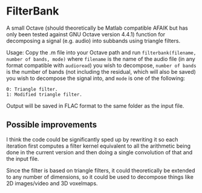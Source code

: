 # FilterBank

A small Octave (should theoretically be Matlab compatible AFAIK but has only been tested against GNU Octave version 4.4.1) function for decomposing a signal (e.g. audio) into subbands using triangle filters.

Usage: Copy the .m file into your Octave path and run ```filterbank(filename, number of bands, mode)``` where `filename` is the name of the audio file (in any format compatible with `audioread`) you wish to decompose, `number of bands` is the number of bands (not including the residual, which will also be saved) you wish to decompose the signal into, and `mode` is one of the following:

```
0: Triangle filter.
1: Modified triangle filter.
```

Output will be saved in FLAC format to the same folder as the input file.

## Possible improvements

I think the code could be significantly sped up by rewriting it so each iteration first computes a filter kernel equivalent to all the arithmetic being done in the current version and then doing a single convolution of that and the input file.

Since the filter is based on triangle filters, it could theoretically be extended to any number of dimensions, so it could be used to decompose things like 2D images/video and 3D voxelmaps.
